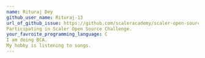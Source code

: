```yaml
---
name: Rituraj Dey
github_user_name: Rituraj-13
url_of_github_issue: https://github.com/scaleracademy/scaler-open-source-september-challenge/issues/265
Participating in Scaler Open Source Challenge.
your_favroite_programming_language: C
I am doing BCA.
My hobby is listening to songs.
---
```

